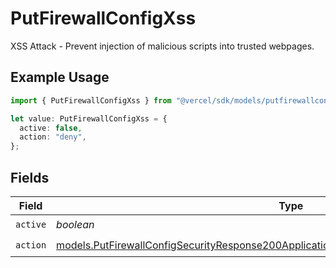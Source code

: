 # PutFirewallConfigXss

XSS Attack - Prevent injection of malicious scripts into trusted webpages.

## Example Usage

```typescript
import { PutFirewallConfigXss } from "@vercel/sdk/models/putfirewallconfigop.js";

let value: PutFirewallConfigXss = {
  active: false,
  action: "deny",
};
```

## Fields

| Field                                                                                                                                                                                      | Type                                                                                                                                                                                       | Required                                                                                                                                                                                   | Description                                                                                                                                                                                |
| ------------------------------------------------------------------------------------------------------------------------------------------------------------------------------------------ | ------------------------------------------------------------------------------------------------------------------------------------------------------------------------------------------ | ------------------------------------------------------------------------------------------------------------------------------------------------------------------------------------------ | ------------------------------------------------------------------------------------------------------------------------------------------------------------------------------------------ |
| `active`                                                                                                                                                                                   | *boolean*                                                                                                                                                                                  | :heavy_check_mark:                                                                                                                                                                         | N/A                                                                                                                                                                                        |
| `action`                                                                                                                                                                                   | [models.PutFirewallConfigSecurityResponse200ApplicationJSONResponseBodyActiveCrsXssAction](../models/putfirewallconfigsecurityresponse200applicationjsonresponsebodyactivecrsxssaction.md) | :heavy_check_mark:                                                                                                                                                                         | N/A                                                                                                                                                                                        |